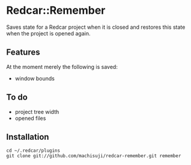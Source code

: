 # Redcar::Remember

Saves state for a Redcar project when it is closed and restores this state when the project is opened again.

## Features
At the moment merely the following is saved:
* window bounds

## To do
* project tree width
* opened files

## Installation

    cd ~/.redcar/plugins
    git clone git://github.com/machisuji/redcar-remember.git remember